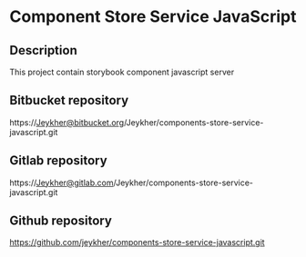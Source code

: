 # Component Store Service JavaScript

## Description

This project contain storybook component javascript server

## Bitbucket repository

https://Jeykher@bitbucket.org/Jeykher/components-store-service-javascript.git

## Gitlab repository

https://Jeykher@gitlab.com/Jeykher/components-store-service-javascript.git

## Github repository

https://github.com/jeykher/components-store-service-javascript.git

